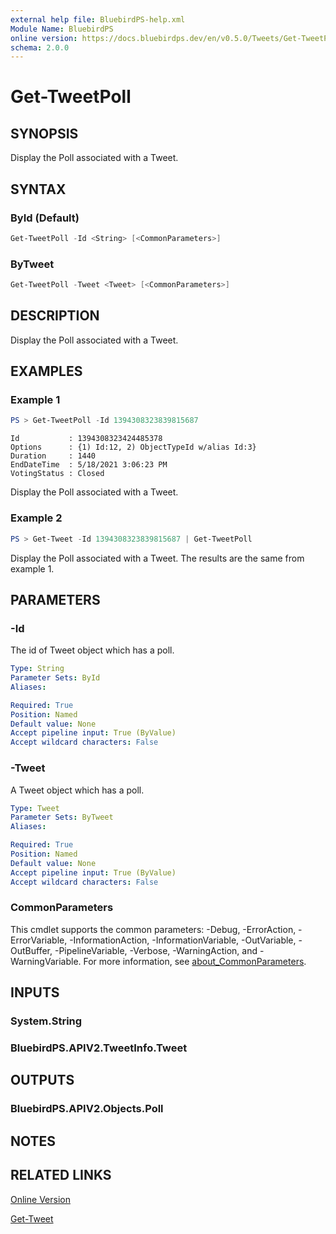 ```yaml
---
external help file: BluebirdPS-help.xml
Module Name: BluebirdPS
online version: https://docs.bluebirdps.dev/en/v0.5.0/Tweets/Get-TweetPoll
schema: 2.0.0
---
```


# Get-TweetPoll

## SYNOPSIS

Display the Poll associated with a Tweet.

## SYNTAX

### ById (Default)

```powershell
Get-TweetPoll -Id <String> [<CommonParameters>]
```

### ByTweet

```powershell
Get-TweetPoll -Tweet <Tweet> [<CommonParameters>]
```

## DESCRIPTION

Display the Poll associated with a Tweet.

## EXAMPLES

### Example 1

```powershell
PS > Get-TweetPoll -Id 1394308323839815687
```

```text
Id           : 1394308323424485378
Options      : {1) Id:12, 2) ObjectTypeId w/alias Id:3}
Duration     : 1440
EndDateTime  : 5/18/2021 3:06:23 PM
VotingStatus : Closed
```

Display the Poll associated with a Tweet.

### Example 2

```powershell
PS > Get-Tweet -Id 1394308323839815687 | Get-TweetPoll
```

Display the Poll associated with a Tweet.
The results are the same from example 1.

## PARAMETERS

### -Id

The id of Tweet object which has a poll.

```yaml
Type: String
Parameter Sets: ById
Aliases:

Required: True
Position: Named
Default value: None
Accept pipeline input: True (ByValue)
Accept wildcard characters: False
```

### -Tweet

A Tweet object which has a poll.

```yaml
Type: Tweet
Parameter Sets: ByTweet
Aliases:

Required: True
Position: Named
Default value: None
Accept pipeline input: True (ByValue)
Accept wildcard characters: False
```

### CommonParameters

This cmdlet supports the common parameters: -Debug, -ErrorAction, -ErrorVariable, -InformationAction, -InformationVariable, -OutVariable, -OutBuffer, -PipelineVariable, -Verbose, -WarningAction, and -WarningVariable. For more information, see [about_CommonParameters](http://go.microsoft.com/fwlink/?LinkID=113216).

## INPUTS

### System.String

### BluebirdPS.APIV2.TweetInfo.Tweet

## OUTPUTS

### BluebirdPS.APIV2.Objects.Poll

## NOTES

## RELATED LINKS

[Online Version](https://docs.bluebirdps.dev/en/v0.5.0/Tweets/Get-TweetPoll)

[Get-Tweet](https://docs.bluebirdps.dev/en/v0.5.0/Tweets/Get-Tweet)
